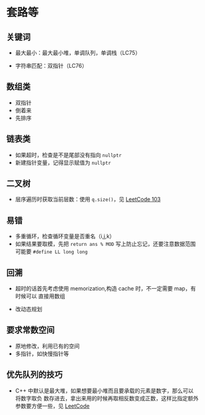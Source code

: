 # 套路等

## 关键词

- 最大最小：最大最小堆，单调队列，单调栈（LC75）

- 字符串匹配：双指针（LC76）

## 数组类

- 双指针
- 倒着来
- 先排序

## 链表类

- 如果超时，检查是不是尾部没有指向 `nullptr`
- 新建指针变量，记得显示赋值为 `nullptr`

## 二叉树

- 层序遍历时获取当前层数：使用 `q.size()`，见
  [LeetCode 103](<./leetcode/0103.\ Binary\ Tree\ Zigzag\ Level\ Order\ Traversal>)

## 易错

- 多重循环，检查循环变量是否重名（i,j,k）
- 如果结果要取模，先把 `return ans % MOD` 写上防止忘记，还要注意数据范围可能要
  `#define LL long long`

## 回溯

- 超时的话首先考虑使用 memorization,构造 cache 时，不一定需要 map，有时候可以
  直接用数组

- 改动态规划

## 要求常数空间

- 原地修改，利用已有的空间
- 多指针，如快慢指针等

## 优先队列的技巧

- C++ 中默认是最大堆，如果想要最小堆而且要承载的元素是数字，那么可以将数字取负
  数存进去，拿出来用的时候再取相反数变成正数，这样比指定额外参数要方便一些，见
  [LeetCode](<./leetcode/5710.\ 积压订单中的订单总数/Solution2.cpp>)
